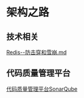 
# 架构之路

## 技术相关
[Redis--防击穿和雪崩.md](https://github.com/wuxiaobo000111/Java--apollo/blob/master/%E6%9E%B6%E6%9E%84%E4%B9%8B%E8%B7%AF/%E6%8A%80%E6%9C%AF%E7%9B%B8%E5%85%B3/Redis--%E9%98%B2%E5%87%BB%E7%A9%BF%E5%92%8C%E9%9B%AA%E5%B4%A9.md "Redis--防击穿和雪崩.md") 

## 代码质量管理平台

[代码质量管理平台SonarQube](https://github.com/wuxiaobo000111/Java--apollo/blob/master/%E6%9E%B6%E6%9E%84%E4%B9%8B%E8%B7%AF/%E4%BB%A3%E7%A0%81%E8%B4%A8%E9%87%8F%E7%AE%A1%E7%90%86%E5%B9%B3%E5%8F%B0SonarQube/%E4%BB%A3%E7%A0%81%E8%B4%A8%E9%87%8F%E7%AE%A1%E7%90%86%E5%B9%B3%E5%8F%B0SonarQube.md "代码质量管理平台SonarQube") 